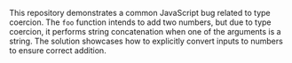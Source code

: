 This repository demonstrates a common JavaScript bug related to type coercion.  The `foo` function intends to add two numbers, but due to type coercion, it performs string concatenation when one of the arguments is a string.  The solution showcases how to explicitly convert inputs to numbers to ensure correct addition.